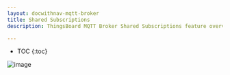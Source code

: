 ```yaml
---
layout: docwithnav-mqtt-broker
title: Shared Subscriptions
description: ThingsBoard MQTT Broker Shared Subscriptions feature overview

---
```


* TOC
{:toc}

![image](/images/coming-soon.jpg)